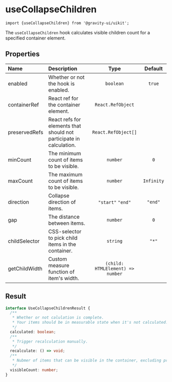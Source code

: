 <!--GITHUB_BLOCK-->

# useCollapseChildren

<!--/GITHUB_BLOCK-->

```tsx
import {useCollapseChildren} from '@gravity-ui/uikit';
```

The `useCollapseChildren` hook calculates visible children count for a specified container element.

## Properties

| Name          | Description                                                         |               Type               |  Default   |
| :------------ | :------------------------------------------------------------------ | :------------------------------: | :--------: |
| enabled       | Whether or not the hook is enabled.                                 |            `boolean`             |   `true`   |
| containerRef  | React ref for the container element.                                |        `React.RefObject`         |            |
| preservedRefs | React refs for elements that should not participate in calculation. |       `React.RefObject[]`        |            |
| minCount      | The minimum count of items to be visible.                           |             `number`             |    `0`     |
| maxCount      | The maximum count of items to be visible.                           |             `number`             | `Infinity` |
| direction     | Collapse direction of items.                                        |        `"start"` `"end"`         |  `"end"`   |
| gap           | The distance between items.                                         |             `number`             |    `0`     |
| childSelector | CSS-selector to pick child items in the container.                  |             `string`             |   `"*"`    |
| getChildWidth | Custom measure function of item's width.                            | `(child: HTMLElement) => number` |            |

## Result

```ts
interface UseCollapseChildrenResult {
  /**
   * Whether or not calulation is complete.
   * Your items should be in measurable state when it's not calculated.
   */
  calculated: boolean;
  /**
   * Trigger recalculation manually.
   */
  recalculate: () => void;
  /**
   * Nubmer of items that can be visible in the container, excluding preserved items.
   */
  visibleCount: number;
}
```
